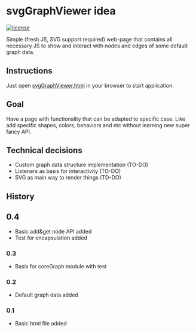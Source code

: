 # svgGraphViewer idea

[![license](https://img.shields.io/badge/license-MIT-blue.svg)](LICENSE)

Simple (fresh JS, SVG support required) web-page that contains all necessary JS to show and interact with nodes and edges of some default graph data.

## Instructions

Just open [svgGraphViewer.html](svgGraphViewer.html) in your browser to start application.

## Goal

Have a page with functionality that can be adapted to specific case. Like add specific shapes, colors, behaviors and etc without learning new super fancy API.

## Technical decisions

* Custom graph data structure implementation (TO-DO)
* Listeners as basis for interactivity (TO-DO)
* SVG as main way to render things (TO-DO)

## History

## 0.4
- Basic add&get node API added
- Test for encapsulation added

### 0.3
- Basis for coreGraph module with test

### 0.2
- Default graph data added

### 0.1
- Basic html file added